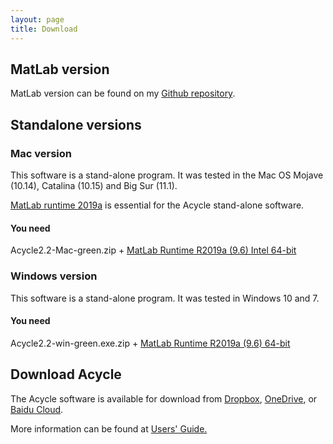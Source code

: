 ```yaml
---
layout: page
title: Download
--- 
```

<h2>MatLab version</h2>
<p> MatLab version can be found on my <a href ="https://github.com/mingsongli/acycle"> Github repository</a>.</p>
<section id ="standalone">

<h2>Standalone versions</h2>
<h3> Mac version</h3>
<p>This software is a stand-alone program. It was tested in the Mac OS Mojave (10.14), Catalina (10.15) and Big Sur (11.1).</p> <p><a href ="https://www.mathworks.com/products/compiler/matlab-runtime.html"> MatLab runtime 2019a</a> is essential for the Acycle stand-alone software.</p>
<h4>You need</h4>
<p>Acycle2.2-Mac-green.zip + <a href ="https://ssd.mathworks.com/supportfiles/downloads/R2019a/Release/9/deployment_files/installer/complete/maci64/MATLAB_Runtime_R2019a_Update_9_maci64.dmg.zip"> MatLab Runtime R2019a (9.6) Intel 64-bit</a></p>
<h3> Windows version</h3>
<p>This software is a stand-alone program. It was tested in Windows 10 and 7.</p>
<h4>You need</h4>
<p>Acycle2.2-win-green.exe.zip + <a href ="https://ssd.mathworks.com/supportfiles/downloads/R2019a/Release/9/deployment_files/installer/complete/win64/MATLAB_Runtime_R2019a_Update_9_win64.zip"> MatLab Runtime R2019a (9.6) 64-bit</a></p>

<h2>Download Acycle</h2>
<p>The Acycle software is available for download from <a href ="https://www.dropbox.com/sh/t53vjs539gmixnm/AAC0BqTR0U5xghKwuVc1Iwbma?dl=0"> Dropbox</a>, <a href ="https://1drv.ms/u/s!AuOnvtrY8aRzhG17NCoXG14eOVIS"> OneDrive</a>, or <a href ="https://pan.baidu.com/s/14-xRzV_-BBrE6XfyR_71Nw"> Baidu Cloud</a>. </p>
<p></p>
<p>More information can be found at <a href ="https://github.com/mingsongli/acycle/blob/master/doc/AC_Users_Guide.pdf"> Users' Guide.</a></p>

</section>

<section id ="3DParticleTracking">
</section>

<section id ="Micro-Manager">
	
</section>
